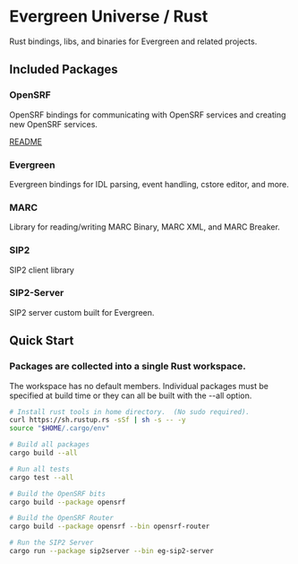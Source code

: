 # Evergreen Universe / Rust

Rust bindings, libs, and binaries for Evergreen and related projects.

## Included Packages

### OpenSRF

OpenSRF bindings for communicating with OpenSRF services and creating
new OpenSRF services.

[README](./opensrf/README.md)

### Evergreen

Evergreen bindings for IDL parsing, event handling, cstore editor, and more.

### MARC

Library for reading/writing MARC Binary, MARC XML, and MARC Breaker.

### SIP2

SIP2 client library

### SIP2-Server

SIP2 server custom built for Evergreen.

## Quick Start

### Packages are collected into a single Rust workspace.

The workspace has no default members.  Individual packages must be 
specified at build time or they can all be built with the --all option.

```sh
# Install rust tools in home directory.  (No sudo required).
curl https://sh.rustup.rs -sSf | sh -s -- -y
source "$HOME/.cargo/env"

# Build all packages
cargo build --all

# Run all tests
cargo test --all

# Build the OpenSRF bits
cargo build --package opensrf

# Build the OpenSRF Router
cargo build --package opensrf --bin opensrf-router

# Run the SIP2 Server
cargo run --package sip2server --bin eg-sip2-server
```


